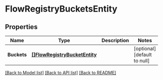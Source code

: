 # FlowRegistryBucketsEntity

## Properties
Name | Type | Description | Notes
------------ | ------------- | ------------- | -------------
**Buckets** | [**[]FlowRegistryBucketEntity**](FlowRegistryBucketEntity.md) |  | [optional] [default to null]

[[Back to Model list]](../README.md#documentation-for-models) [[Back to API list]](../README.md#documentation-for-api-endpoints) [[Back to README]](../README.md)

